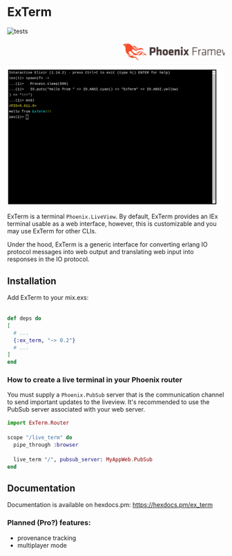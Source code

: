 # ExTerm

![tests](https://github.com/e-xyza/ex_term/actions/workflows/test_flow.yml/badge.svg)

![screenshot](screenshot.png)

ExTerm is a terminal `Phoenix.LiveView`.  By default, ExTerm provides an IEx 
terminal usable as a web interface, however, this is customizable and you may
use ExTerm for other CLIs.

Under the hood, ExTerm is a generic interface for converting erlang IO protocol 
messages into web output and translating web input into responses in the IO 
protocol.

## Installation

Add ExTerm to your mix.exs:

```elixir

def deps do
[
  # ...
  {:ex_term, "~> 0.2"}
  # ...
]
end
```

### How to create a live terminal in your Phoenix router

You must supply a `Phoenix.PubSub` server that is the communication channel
to send important updates to the liveview.  It's recommended to use the
PubSub server associated with your web server.

```elixir
import ExTerm.Router

scope "/live_term" do
  pipe_through :browser

  live_term "/", pubsub_server: MyAppWeb.PubSub
end
```

## Documentation

Documentation is available on hexdocs.pm: https://hexdocs.pm/ex_term

### Planned (Pro?) features:
- provenance tracking
- multiplayer mode
